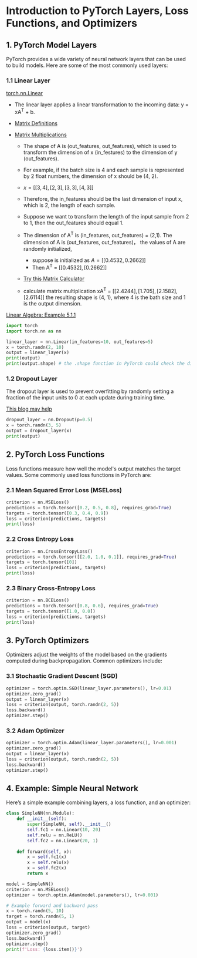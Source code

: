 
# Introduction to PyTorch Layers, Loss Functions, and Optimizers

## 1. PyTorch Model Layers

PyTorch provides a wide variety of neural network layers that can be used to build models. Here are some of the most commonly used layers:

### 1.1 Linear Layer
[torch.nn.Linear](https://pytorch.org/docs/stable/generated/torch.nn.Linear.html)

- The linear layer applies a linear transformation to the incoming data: y = xA<sup>T</sup> + b.

- [Matrix Definitions](https://online.stat.psu.edu/statprogram/reviews/matrix-algebra/definitions)

- [Matrix Multiplications](https://online.stat.psu.edu/statprogram/reviews/matrix-algebra/arithmetic)

  - The shape of A is (out_features, out_features), which is used to transform the dimension of x (in_festures) to the dimension of y (out_features).

  - For example, if the batch size is 4 and each sample is represented by 2 float numbers, the dimension of x should be (4, 2). 

  - $` x = [[3,4], [2,3], [3,3], [4,3]] `$

  - Therefore, the in_features should be the last dimension of input x, which is 2, the length of each sample.

  - Suppose we want to transform the length of the input sample from 2 to 1, then the out_features should equal 1.

  - The dimension of A<sup>T</sup> is (in_features, out_features) = (2,1).  The dimension of A is (out_features, out_features)， the values of A are randomly initialized,
    - suppose is initialized as $`A = [[0.4532, 0.2662]] `$
    - Then A<sup>T</sup> = $`[[0.4532], [0.2662]] `$

  - [Try this Matrix Calculator](https://matrix.reshish.com/zh/multCalculation.php)

  - calculate matrix multiplication xA<sup>T</sup> = $`[[2.4244],[1.705],[2.1582],[2.6114]] `$ the resulting shape is (4, 1), where 4 is the bath size and 1 is the output dimension.


[Linear Algebra: Example 5.1.1](https://math.libretexts.org/Bookshelves/Linear_Algebra/A_First_Course_in_Linear_Algebra_(Kuttler)/05%3A_Linear_Transformations/5.01%3A_Linear_Transformations)

```python
import torch
import torch.nn as nn

linear_layer = nn.Linear(in_features=10, out_features=5)
x = torch.randn(2, 10)
output = linear_layer(x)
print(output)
print(output.shape) # the .shape function in PyTorch could check the dimension of the tensor
```

### 1.2 Dropout Layer
The dropout layer is used to prevent overfitting by randomly setting a fraction of the input units to 0 at each update during training time.

[This blog may help](https://blog.csdn.net/weixin_42475060/article/details/128862411)

```python
dropout_layer = nn.Dropout(p=0.5)
x = torch.randn(3, 5)
output = dropout_layer(x)
print(output)
```

## 2. PyTorch Loss Functions

Loss functions measure how well the model's output matches the target values. Some commonly used loss functions in PyTorch are:

### 2.1 Mean Squared Error Loss (MSELoss)
```python
criterion = nn.MSELoss()
predictions = torch.tensor([0.2, 0.5, 0.8], requires_grad=True)
targets = torch.tensor([0.3, 0.4, 0.9])
loss = criterion(predictions, targets)
print(loss)
```

### 2.2 Cross Entropy Loss
```python
criterion = nn.CrossEntropyLoss()
predictions = torch.tensor([[2.0, 1.0, 0.1]], requires_grad=True)
targets = torch.tensor([0])
loss = criterion(predictions, targets)
print(loss)
```

### 2.3 Binary Cross-Entropy Loss
```python
criterion = nn.BCELoss()
predictions = torch.tensor([0.8, 0.6], requires_grad=True)
targets = torch.tensor([1.0, 0.0])
loss = criterion(predictions, targets)
print(loss)
```

## 3. PyTorch Optimizers

Optimizers adjust the weights of the model based on the gradients computed during backpropagation. Common optimizers include:

### 3.1 Stochastic Gradient Descent (SGD)
```python
optimizer = torch.optim.SGD(linear_layer.parameters(), lr=0.01)
optimizer.zero_grad()
output = linear_layer(x)
loss = criterion(output, torch.randn(2, 5))
loss.backward()
optimizer.step()
```

### 3.2 Adam Optimizer
```python
optimizer = torch.optim.Adam(linear_layer.parameters(), lr=0.001)
optimizer.zero_grad()
output = linear_layer(x)
loss = criterion(output, torch.randn(2, 5))
loss.backward()
optimizer.step()
```

## 4. Example: Simple Neural Network

Here’s a simple example combining layers, a loss function, and an optimizer:
```python
class SimpleNN(nn.Module):
    def __init__(self):
        super(SimpleNN, self).__init__()
        self.fc1 = nn.Linear(10, 20)
        self.relu = nn.ReLU()
        self.fc2 = nn.Linear(20, 1)
    
    def forward(self, x):
        x = self.fc1(x)
        x = self.relu(x)
        x = self.fc2(x)
        return x

model = SimpleNN()
criterion = nn.MSELoss()
optimizer = torch.optim.Adam(model.parameters(), lr=0.001)

# Example forward and backward pass
x = torch.randn(5, 10)
target = torch.randn(5, 1)
output = model(x)
loss = criterion(output, target)
optimizer.zero_grad()
loss.backward()
optimizer.step()
print(f'Loss: {loss.item()}')
```

